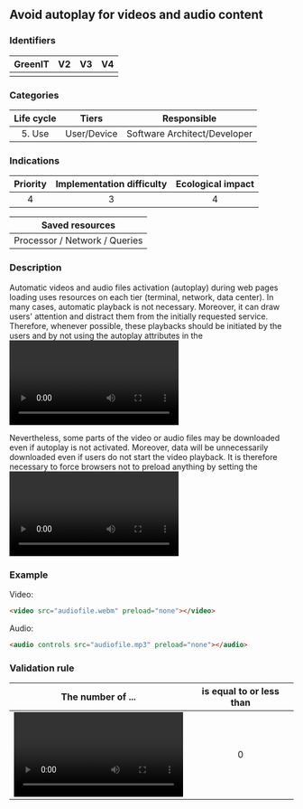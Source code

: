 ## Avoid autoplay for videos and audio content

### Identifiers

| GreenIT | V2  | V3  |  V4  |
|:-------:|:---:|:---:|:----:|
|         |     |     |      |

### Categories

| Life cycle |    Tiers    |         Responsible          |
|:----------:|:-----------:|:----------------------------:|
|   5. Use   | User/Device | Software Architect/Developer |

### Indications

|      Priority      |      Implementation difficulty      | Ecological impact |
|:------------------:|:-----------------------------------:|:-----------------:|
|         4          |                  3                  |         4         |

|                      Saved resources                      |
|:---------------------------------------------------------:|
|               Processor / Network / Queries               |

### Description

Automatic videos and audio files activation (autoplay) during web pages loading uses resources on each tier (terminal, network, data center). In many cases, automatic playback is not necessary. Moreover, it can draw users' attention and distract them from the initially requested service. Therefore, whenever possible, these playbacks should be initiated by the users and by not using the autoplay attributes in the <video> or <audio> tags.

Nevertheless, some parts of the video or audio files may be downloaded even if autoplay is not activated. Moreover, data will be unnecessarily downloaded even if users do not start the video playback. It is therefore necessary to force browsers not to preload anything by setting the <video> or <audio>  preload attribute value tags to none.

### Example

Video:

```html
<video src="audiofile.webm" preload="none"></video>
```

Audio:

```html
<audio controls src="audiofile.mp3" preload="none"></audio>
```

### Validation rule

| The number of ...                                                         | is equal to or less than |  
|---------------------------------------------------------------------------|:------------------------:|
| <video> or <audio> elements without a preload="none" or autoplay attribut |            0             |
